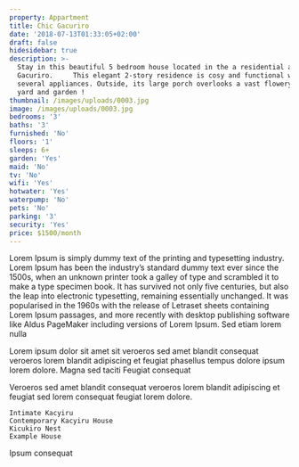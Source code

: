 ```yaml
---
property: Appartment
title: Chic Gacuriro
date: '2018-07-13T01:33:05+02:00'
draft: false
hidesidebar: true
description: >-
  Stay in this beautiful 5 bedroom house located in the a residential area in
  Gacuriro.   ​  This elegant 2-story residence is cosy and functional with
  several appliances. Outside, its large porch overlooks a vast flowery front
  yard and garden !
thumbnail: /images/uploads/0003.jpg
image: /images/uploads/0003.jpg
bedrooms: '3'
baths: '3'
furnished: 'No'
floors: '1'
sleeps: 6+
garden: 'Yes'
maid: 'No'
tv: 'No'
wifi: 'Yes'
hotwater: 'Yes'
waterpump: 'No'
pets: 'No'
parking: '3'
security: 'Yes'
price: $1500/month
---
```

Lorem Ipsum is simply dummy text of the printing and typesetting industry. Lorem Ipsum has been the industry’s standard dummy text ever since the 1500s, when an unknown printer took a galley of type and scrambled it to make a type specimen book. It has survived not only five centuries, but also the leap into electronic typesetting, remaining essentially unchanged. It was popularised in the 1960s with the release of Letraset sheets containing Lorem Ipsum passages, and more recently with desktop publishing software like Aldus PageMaker including versions of Lorem Ipsum.
Sed etiam lorem nulla

Lorem ipsum dolor sit amet sit veroeros sed amet blandit consequat veroeros lorem blandit adipiscing et feugiat phasellus tempus dolore ipsum lorem dolore.
Magna sed taciti
Feugiat consequat

Veroeros sed amet blandit consequat veroeros lorem blandit adipiscing et feugiat sed lorem consequat feugiat lorem dolore.

    Intimate Kacyiru
    Contemporary Kacyiru House
    Kicukiro Nest
    Example House

Ipsum consequat
